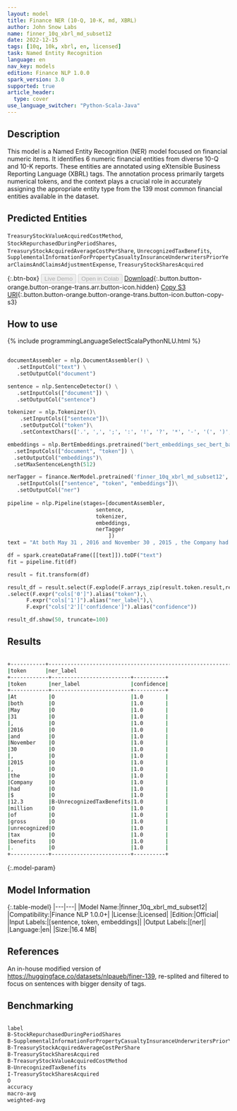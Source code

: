 ```yaml
---
layout: model
title: Finance NER (10-Q, 10-K, md, XBRL)
author: John Snow Labs
name: finner_10q_xbrl_md_subset12
date: 2022-12-15
tags: [10q, 10k, xbrl, en, licensed]
task: Named Entity Recognition
language: en
nav_key: models
edition: Finance NLP 1.0.0
spark_version: 3.0
supported: true
article_header:
  type: cover
use_language_switcher: "Python-Scala-Java"
---
```


## Description

This model is a Named Entity Recognition (NER) model focused on financial numeric items. It identifies 6 numeric financial entities from diverse 10-Q and 10-K reports. These entities are annotated using eXtensible Business Reporting Language (XBRL) tags. The annotation process primarily targets numerical tokens, and the context plays a crucial role in accurately assigning the appropriate entity type from the 139 most common financial entities available in the dataset.

## Predicted Entities

`TreasuryStockValueAcquiredCostMethod`, `StockRepurchasedDuringPeriodShares`, `TreasuryStockAcquiredAverageCostPerShare`, `UnrecognizedTaxBenefits`, `SupplementalInformationForPropertyCasualtyInsuranceUnderwritersPriorYearClaimsAndClaimsAdjustmentExpense`, `TreasuryStockSharesAcquired`

{:.btn-box}
<button class="button button-orange" disabled>Live Demo</button>
<button class="button button-orange" disabled>Open in Colab</button>
[Download](https://s3://auxdata.johnsnowlabs.com/finance/models/finner_10q_xbrl_md_subset12_en_1.0.0_3.0_1671083679343.zip){:.button.button-orange.button-orange-trans.arr.button-icon.hidden}
[Copy S3 URI](s3://auxdata.johnsnowlabs.com/finance/models/finner_10q_xbrl_md_subset12_en_1.0.0_3.0_1671083679343.zip){:.button.button-orange.button-orange-trans.button-icon.button-copy-s3}

## How to use



<div class="tabs-box" markdown="1">
{% include programmingLanguageSelectScalaPythonNLU.html %}

```python
 
documentAssembler = nlp.DocumentAssembler() \
   .setInputCol("text") \
   .setOutputCol("document")

sentence = nlp.SentenceDetector() \
   .setInputCols(["document"]) \
   .setOutputCol("sentence") 

tokenizer = nlp.Tokenizer()\
    .setInputCols(["sentence"])\
    .setOutputCol("token")\
    .setContextChars(['.', ',', ';', ':', '!', '?', '*', '-', '(', ')', '”', '’', '$','€'])

embeddings = nlp.BertEmbeddings.pretrained("bert_embeddings_sec_bert_base","en") \
  .setInputCols(["document", "token"]) \
  .setOutputCol("embeddings")\
  .setMaxSentenceLength(512)

nerTagger = finance.NerModel.pretrained('finner_10q_xbrl_md_subset12', 'en', 'finance/models')\
   .setInputCols(["sentence", "token", "embeddings"])\
   .setOutputCol("ner")
              
pipeline = nlp.Pipeline(stages=[documentAssembler,
                            sentence,
                            tokenizer,
                            embeddings,
                            nerTagger
                                ])
text = "At both May 31 , 2016 and November 30 , 2015 , the Company had $ 12.3 million of gross unrecognized tax benefits . "

df = spark.createDataFrame([[text]]).toDF("text")
fit = pipeline.fit(df)

result = fit.transform(df)

result_df = result.select(F.explode(F.arrays_zip(result.token.result,result.ner.result, result.ner.metadata)).alias("cols"))\
.select(F.expr("cols['0']").alias("token"),\
      F.expr("cols['1']").alias("ner_label"),\
      F.expr("cols['2']['confidence']").alias("confidence"))

result_df.show(50, truncate=100)
```

</div>

## Results

```bash

+-----------+-------------------------------------------------------------------------------------+----------+
|token      |ner_label                                                                            |confidence|
+------------+-------------------------+----------+
|token       |ner_label                |confidence|
+------------+-------------------------+----------+
|At          |O                        |1.0       |
|both        |O                        |1.0       |
|May         |O                        |1.0       |
|31          |O                        |1.0       |
|,           |O                        |1.0       |
|2016        |O                        |1.0       |
|and         |O                        |1.0       |
|November    |O                        |1.0       |
|30          |O                        |1.0       |
|,           |O                        |1.0       |
|2015        |O                        |1.0       |
|,           |O                        |1.0       |
|the         |O                        |1.0       |
|Company     |O                        |1.0       |
|had         |O                        |1.0       |
|$           |O                        |1.0       |
|12.3        |B-UnrecognizedTaxBenefits|1.0       |
|million     |O                        |1.0       |
|of          |O                        |1.0       |
|gross       |O                        |1.0       |
|unrecognized|O                        |1.0       |
|tax         |O                        |1.0       |
|benefits    |O                        |1.0       |
|.           |O                        |1.0       |
+------------+-------------------------+----------+

```

{:.model-param}
## Model Information

{:.table-model}
|---|---|
|Model Name:|finner_10q_xbrl_md_subset12|
|Compatibility:|Finance NLP 1.0.0+|
|License:|Licensed|
|Edition:|Official|
|Input Labels:|[sentence, token, embeddings]|
|Output Labels:|[ner]|
|Language:|en|
|Size:|16.4 MB|

## References

An in-house modified version of https://huggingface.co/datasets/nlpaueb/finer-139, re-splited and filtered to focus on sentences with bigger density of tags.

## Benchmarking

```bash

label                                                                                                       precision    recall  f1-score   support
B-StockRepurchasedDuringPeriodShares                                                                           0.5798    0.4523    0.5082       241
B-SupplementalInformationForPropertyCasualtyInsuranceUnderwritersPriorYearClaimsAndClaimsAdjustmentExpense     0.9008    1.0000    0.9478       236
B-TreasuryStockAcquiredAverageCostPerShare                                                                     0.8359    0.9819    0.9030       166
B-TreasuryStockSharesAcquired                                                                                  0.6911    0.8193    0.7497       415
B-TreasuryStockValueAcquiredCostMethod                                                                         0.7214    0.5153    0.6012       196
B-UnrecognizedTaxBenefits                                                                                      0.9897    0.9897    0.9897       291
I-TreasuryStockSharesAcquired                                                                                  0.0000    0.0000    0.0000         1
O                                                                                                              0.9969    0.9962    0.9965     32427
accuracy                                                                                                           -         -     0.9873     33973
macro-avg                                                                                                      0.7144    0.7193    0.7120     33973
weighted-avg                                                                                                   0.9870    0.9873    0.9869     33973  
```